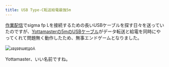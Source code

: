 ```yaml
---
title: USB Type-C転送給電最強5m
---
```

[作業配信](https://www.youtube.com/c/r7kamura)でsigma fp Lを接続するための長いUSBケーブルを探す日々を送っていたのですが、[Yottamasterの5mのUSBケーブル](https://www.amazon.co.jp/dp/B09Y1BY75P)がデータ転送と給電を同時にやってくれて問題無く動作したため、無事エンドゲームとなりました。

![](https://lh6.googleusercontent.com/NX1hcFVKtlWHvNY6oBnGIMpZnJ8dweflJumduca97FicIMl00y9jAAM-rQbQgt3YMH3SutqTlGcXYylvuRaQi4dlnIYraMs6xGMiQLPmbmy8eyXjKH6xpdP5WvtIFKI7pdVxn0YpcfLevRpjxBUYYzpr3-xurkfjljCOPrKpejYTkkPEfJoLZDJHG88szw "ɹǝʇsɐɯɐʇʇo⅄")

Yottamaster、いい名前ですね。

